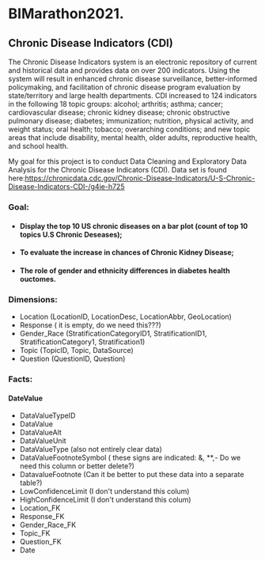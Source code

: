 # BIMarathon2021.

## Chronic Disease Indicators (CDI)

The Chronic Disease Indicators system is an electronic repository of current and historical data and provides data on over 200 indicators. Using the system will result in enhanced chronic disease surveillance, better-informed policymaking, and facilitation of chronic disease program evaluation by state/territory and large health departments.
CDI increased to 124 indicators in the following 18 topic groups: alcohol; arthritis; asthma; cancer; cardiovascular disease; chronic kidney disease; chronic obstructive pulmonary disease; diabetes; immunization; nutrition, physical activity, and weight status; oral health; tobacco; overarching conditions; and new topic areas that include disability, mental health, older adults, reproductive health, and school health.

My goal for this project is to conduct Data Cleaning and Exploratory Data Analysis for the Chronic Disease Indicators (CDI). 
Data set is found here:https://chronicdata.cdc.gov/Chronic-Disease-Indicators/U-S-Chronic-Disease-Indicators-CDI-/g4ie-h725 

### Goal:
* #### Display the top 10 US chronic diseases on a bar plot (count of top 10 topics U.S Chronic Deseases);
* #### To evaluate the increase in chances of Chronic Kidney Disease;
* #### The role of gender and ethnicity differences in diabetes health ouctomes.

### Dimensions: 
* Location (LocationID, LocationDesc, LocationAbbr, GeoLocation)
* Response ( it is empty, do we need this???)
* Gender_Race (StratificationCategoryID1, StratificationID1, StratificationCategory1, Stratification1)
* Topic (TopicID, Topic, DataSource)
* Question (QuestionID, Question)

### Facts:
#### DateValue 
- DataValueTypeID
- DataValue
- DataValueAlt
- DataValueUnit 
- DataValueType             (also not entirely clear data)
- DataValueFootnoteSymbol   ( these signs are indicated: &, **,-    Do we need this column or better delete?)
- DatavalueFootnote         (Can it be better to put these data into a separate table?)
- LowConfidenceLimit        (I don't understand this colum)
- HighConfidenceLimit       (I don't understand this colum)
- Location_FK
- Response_FK
- Gender_Race_FK
- Topic_FK
- Question_FK
- Date

